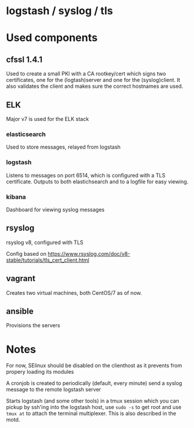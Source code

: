 # logstash / syslog / tls



# Used components
## cfssl 1.4.1
Used to create a small PKI with a CA rootkey/cert which signs two certificates, one for the (logtash)server and one for the (syslog)client. It also validates the client and makes sure the correct hostnames are used.

## ELK
Major v7 is used for the ELK stack

### elasticsearch
Used to store messages, relayed from logstash

### logstash
Listens to messages on port 6514, which is configured with a TLS certificate. Outputs to both elastichsearch and to a logfile for easy viewing.

### kibana
Dashboard for viewing syslog messages

## rsyslog
rsyslog v8, configured with TLS 

Config based on https://www.rsyslog.com/doc/v8-stable/tutorials/tls_cert_client.html

## vagrant
Creates two virtual machines, both CentOS/7 as of now.

## ansible
Provisions the servers

# Notes
For now, SElinux should be disabled on the clienthost as it prevents from propery loading its modules

A cronjob is created to periodically (default, every minute) send a syslog message to the remote logstash server

Starts logstash (and some other tools) in a tmux session which you can pickup by ssh'ing into the logstash host, use `sudo -s` to get root and use `tmux at` to attach the terminal multiplexer. This is also described in the motd.

